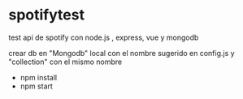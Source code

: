 # spotifytest
test api de spotify con node.js , express, vue y mongodb

crear db en "Mongodb" local con el nombre sugerido en config.js y "collection" con el mismo nombre

- npm install
- npm start
